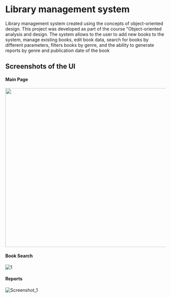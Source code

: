 # Library management system

Library management system created using the concepts of object-oriented design. This project was developed as part of the course "Object-oriented analysis and design. The system allows to the user to add new books to the system, manage existing books, edit book data, search for books by different parameters, filters books by genre, and the ability to generate reports by genre and publication date of the book


## Screenshots of the UI

#### Main Page




<img src="https://user-images.githubusercontent.com/63552702/97784602-78cba600-1ba8-11eb-8239-b69f306f1e86.png" width="800" height="500" />

####  Book Search

![1](https://user-images.githubusercontent.com/63552702/97977998-ab0e1b00-1dd5-11eb-93a8-49c206f4576e.png)

#### Reports

![Screenshot_1](https://user-images.githubusercontent.com/63552702/97978210-ead50280-1dd5-11eb-8b87-b9d50dd12ead.png)
